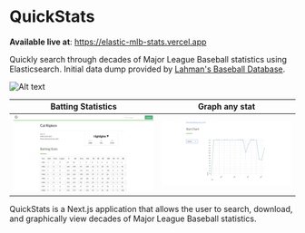 # QuickStats

**Available live at**: https://elastic-mlb-stats.vercel.app

Quickly search through decades of Major League Baseball statistics using Elasticsearch. Initial data dump provided by [Lahman's Baseball Database](http://www.seanlahman.com/baseball-archive/statistics/).

![Alt text](screenshots/home.png "Welcome Page")

|          Batting Statistics           |            Graph any stat             |
| :-----------------------------------: | :-----------------------------------: |
| ![](screenshots/cal-ripken-stats.png) | ![](screenshots/cal-ripken-chart.png) |

QuickStats is a Next.js application that allows the user to search, download, and graphically view decades of Major League Baseball statistics.
